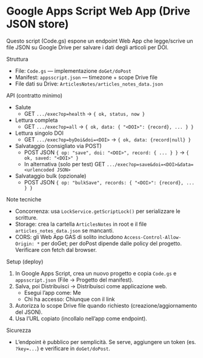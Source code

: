 Google Apps Script Web App (Drive JSON store)
============================================

Questo script (Code.gs) espone un endpoint Web App che legge/scrive un file JSON su Google Drive per salvare i dati degli articoli per DOI.

Struttura
- File: `Code.gs` — implementazione `doGet/doPost`
- Manifest: `appsscript.json` — timezone + scope Drive file
- File dati su Drive: `ArticlesNotes/articles_notes_data.json`

API (contratto minimo)
- Salute
  - GET `.../exec?op=health` → `{ ok, status, now }`
- Lettura completa
  - GET `.../exec?op=all` → `{ ok, data: { "<DOI>": {record}, ... } }`
- Lettura singolo DOI
  - GET `.../exec?op=byDoi&doi=<DOI>` → `{ ok, data: {record|null} }`
- Salvataggio (consigliato via POST)
  - POST JSON `{ op: "save", doi: "<DOI>", record: { ... } }` → `{ ok, saved: "<DOI>" }`
  - In alternativa (solo per test) GET `.../exec?op=save&doi=<DOI>&data=<urlencoded JSON>`
- Salvataggio bulk (opzionale)
  - POST JSON `{ op: "bulkSave", records: { "<DOI>": {record}, ... } }`

Note tecniche
- Concorrenza: usa `LockService.getScriptLock()` per serializzare le scritture.
- Storage: crea la cartella `ArticlesNotes` in root e il file `articles_notes_data.json` se mancanti.
- CORS: gli Web App GAS di solito includono `Access-Control-Allow-Origin: *` per doGet; per doPost dipende dalle policy del progetto. Verificare con fetch dal browser.

Setup (deploy)
1) In Google Apps Script, crea un nuovo progetto e copia `Code.gs` e `appsscript.json` (File → Progetto del manifest).
2) Salva, poi Distribuisci → Distribuisci come applicazione web.
   - Esegui l’app come: Me
   - Chi ha accesso: Chiunque con il link
3) Autorizza lo scope Drive file quando richiesto (creazione/aggiornamento del JSON).
4) Usa l’URL copiato (incollalo nell’app come endpoint).

Sicurezza
- L’endpoint è pubblico per semplicità. Se serve, aggiungere un token (es. `?key=...`) e verificare in `doGet/doPost`.

